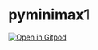 # pyminimax1

[![Open in Gitpod](https://gitpod.io/button/open-in-gitpod.svg)](https://gitpod.io/#https://github.com/beginnerSC/pyminimax1)
